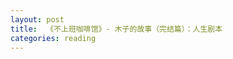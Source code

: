 ```yaml
---
layout: post
title:  《不上班咖啡馆》- 木子的故事（完结篇）：人生剧本
categories: reading
---
```




<!--stackedit_data:
eyJoaXN0b3J5IjpbLTc1NDc1NjQ3MF19
-->